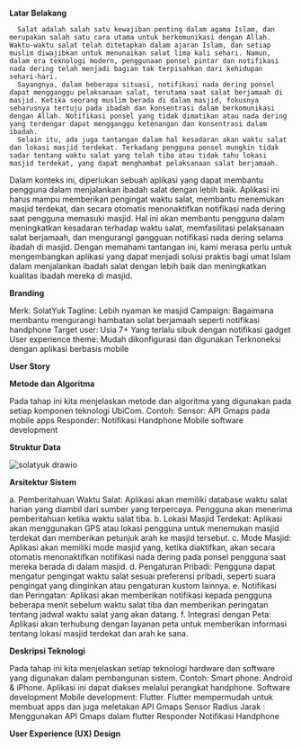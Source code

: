 **Latar Belakang**

      Salat adalah salah satu kewajiban penting dalam agama Islam, dan merupakan salah satu cara utama untuk berkomunikasi dengan Allah. Waktu-waktu salat telah ditetapkan dalam ajaran Islam, dan setiap muslim diwajibkan untuk menunaikan salat lima kali sehari. Namun, dalam era teknologi modern, penggunaan ponsel pintar dan notifikasi nada dering telah menjadi bagian tak terpisahkan dari kehidupan sehari-hari.
      Sayangnya, dalam beberapa situasi, notifikasi nada dering ponsel dapat mengganggu pelaksanaan salat, terutama saat salat berjamaah di masjid. Ketika seorang muslim berada di dalam masjid, fokusnya seharusnya tertuju pada ibadah dan konsentrasi dalam berkomunikasi dengan Allah. Notifikasi ponsel yang tidak dimatikan atau nada dering yang terdengar dapat mengganggu ketenangan dan konsentrasi dalam ibadah.
      Selain itu, ada juga tantangan dalam hal kesadaran akan waktu salat dan lokasi masjid terdekat. Terkadang pengguna ponsel mungkin tidak sadar tentang waktu salat yang telah tiba atau tidak tahu lokasi masjid terdekat, yang dapat menghambat pelaksanaan salat berjamaah.
Dalam konteks ini, diperlukan sebuah aplikasi yang dapat membantu pengguna dalam menjalankan ibadah salat dengan lebih baik. Aplikasi ini harus mampu memberikan pengingat waktu salat, membantu menemukan masjid terdekat, dan secara otomatis menonaktifkan notifikasi nada dering saat pengguna memasuki masjid. Hal ini akan membantu pengguna dalam meningkatkan kesadaran terhadap waktu salat, memfasilitasi pelaksanaan salat berjamaah, dan mengurangi gangguan notifikasi nada dering selama ibadah di masjid.
      Dengan memahami tantangan ini, kami merasa perlu untuk mengembangkan aplikasi yang dapat menjadi solusi praktis bagi umat Islam dalam menjalankan ibadah salat dengan lebih baik dan meningkatkan kualitas ibadah mereka di masjid.
  
**Branding**

Merk: SolatYuk
Tagline: Lebih nyaman ke masjid 
Campaign: Bagaimana membantu mengurangi hambatan solat berjamaah seperti notifikasi handphone 
Target user: Usia 7+
Yang terlalu sibuk dengan notifikasi gadget
User experience theme: 
Mudah dikonfigurasi dan digunakan
Terknoneksi dengan aplikasi berbasis mobile

**User Story**

**Metode dan Algoritma**

Pada tahap ini kita menjelaskan metode dan algoritma yang digunakan pada setiap komponen teknologi UbiCom. Contoh:
Sensor:
API Gmaps pada mobile apps
Responder:
Notifikasi Handphone
Mobile software development

**Struktur Data**

![solatyuk drawio](https://github.com/BillyYudha/UTS-UBICOM/assets/113665144/98a673f1-4af1-425e-82e2-3cad8e1d56bf)

**Arsitektur Sistem**

a.	Pemberitahuan Waktu Salat: Aplikasi akan memiliki database waktu salat harian yang diambil dari sumber yang terpercaya. Pengguna akan menerima pemberitahuan ketika waktu salat tiba.
b.	Lokasi Masjid Terdekat: Aplikasi akan menggunakan GPS atau lokasi pengguna untuk menemukan masjid terdekat dan memberikan petunjuk arah ke masjid tersebut.
c.	Mode Masjid: Aplikasi akan memiliki mode masjid yang, ketika diaktifkan, akan secara otomatis menonaktifkan notifikasi nada dering pada ponsel pengguna saat mereka berada di dalam masjid. 
d.	Pengaturan Pribadi: Pengguna dapat mengatur pengingat waktu salat sesuai preferensi pribadi, seperti suara pengingat yang diinginkan atau pengaturan kustom lainnya. 
e.	Notifikasi dan Peringatan: Aplikasi akan memberikan notifikasi kepada pengguna beberapa menit sebelum waktu salat tiba dan memberikan peringatan tentang jadwal waktu salat yang akan datang.
f.	Integrasi dengan Peta: Aplikasi akan terhubung dengan layanan peta untuk memberikan informasi tentang lokasi masjid terdekat dan arah ke sana.

**Deskripsi Teknologi**

Pada tahap ini kita menjelaskan setiap teknologi hardware dan software yang digunakan dalam pembangunan sistem. Contoh:
Smart phone: Android & iPhone. Aplikasi ini dapat diakses melalui perangkat handphone.
Software development
Mobile development: Flutter. Flutter mempermudah untuk membuat apps dan juga meletakan API Gmaps
Sensor
Radius Jarak : Menggunakan API Gmaps dalam flutter
Responder
Notifikasi Handphone

**User Experience (UX) Design**

